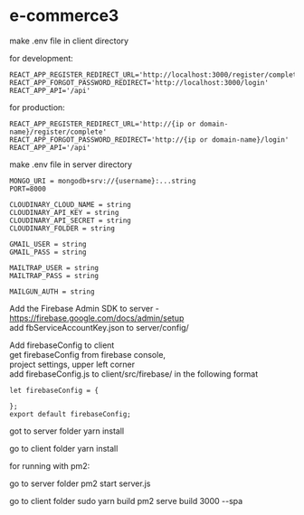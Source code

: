 # e-commerce3

make .env file in client directory

  for development:
  ```
  REACT_APP_REGISTER_REDIRECT_URL='http://localhost:3000/register/complete'
  REACT_APP_FORGOT_PASSWORD_REDIRECT='http://localhost:3000/login'
  REACT_APP_API='/api'
  ```
  

  for production:
  ```
  REACT_APP_REGISTER_REDIRECT_URL='http://{ip or domain-name}/register/complete'
  REACT_APP_FORGOT_PASSWORD_REDIRECT='http://{ip or domain-name}/login'
  REACT_APP_API='/api'
  ```


make .env file in server directory
  ```
  MONGO_URI = mongodb+srv://{username}:...string
  PORT=8000

  CLOUDINARY_CLOUD_NAME = string
  CLOUDINARY_API_KEY = string
  CLOUDINARY_API_SECRET = string
  CLOUDINARY_FOLDER = string

  GMAIL_USER = string
  GMAIL_PASS = string

  MAILTRAP_USER = string
  MAILTRAP_PASS = string

  MAILGUN_AUTH = string
  ```

Add the Firebase Admin SDK to server - https://firebase.google.com/docs/admin/setup   
  add fbServiceAccountKey.json to server/config/  

Add firebaseConfig to client  
  get firebaseConfig from firebase console,  
  project settings, upper left corner  
  add firebaseConfig.js to client/src/firebase/ in the following format  

```
let firebaseConfig = {
    
};
export default firebaseConfig;
```

got to server folder
yarn install

go to client folder
yarn install


for running with pm2:

go to server folder
pm2 start server.js

go to client folder
sudo yarn build
pm2 serve build 3000 --spa 



